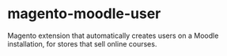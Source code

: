 # magento-moodle-user
Magento extension that automatically creates users on a Moodle installation, for stores that sell online courses.
